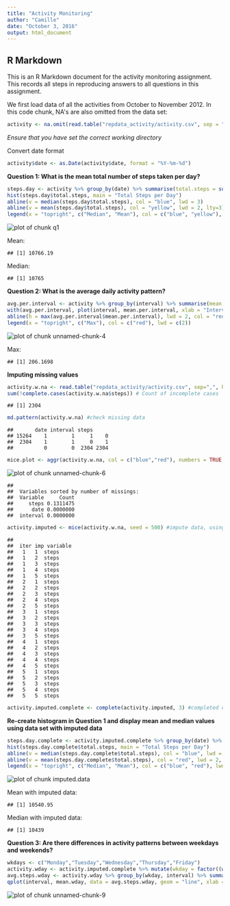 ```yaml
---
title: "Activity Monitoring"
author: "Camille"
date: "October 3, 2016"
output: html_document
---
```




## R Markdown

This is an R Markdown document for the activity monitoring assignment. This records all steps in reproducing answers to all questions in this assignment.

We first load data of all the activities from October to November 2012. In this code chunk, NA's are also omitted from the data set:

```r
activity <- na.omit(read.table("repdata_activity/activity.csv", sep = ",", header = TRUE))
```
*Ensure that you have set the correct working directory*

Convert date format

```r
activity$date <- as.Date(activity$date, format = "%Y-%m-%d")
```

**Question 1: What is the mean total number of steps taken per day?** 

```r
steps.day <- activity %>% group_by(date) %>% summarise(total.steps = sum(steps))
hist(steps.day$total.steps, main = "Total Steps per Day")
abline(v = median(steps.day$total.steps), col = "blue", lwd = 3)
abline(v = mean(steps.day$total.steps), col = "yellow", lwd = 2, lty=3)
legend(x = "topright", c("Median", "Mean"), col = c("blue", "yellow"), lwd = c(3,2), lty = c(1,3))
```

![plot of chunk q1](figure/TotalStepsPerDay.png)


Mean:

```
## [1] 10766.19
```
Median:

```
## [1] 10765
```

**Question 2: What is the average daily activity pattern?**

```r
avg.per.interval <- activity %>% group_by(interval) %>% summarise(mean.per.interval = mean(steps))
with(avg.per.interval, plot(interval, mean.per.interval, xlab = "Interval", ylab = "Average steps per interval", type = "l", main = "Average daily pattern"))
abline(h = max(avg.per.interval$mean.per.interval), lwd = 2, col = "red")
legend(x = "topright", c("Max"), col = c("red"), lwd = c(2))
```

![plot of chunk unnamed-chunk-4](figure/AverageDailyPattern.png)

Max: 

```
## [1] 206.1698
```


**Imputing missing values**

```r
activity.w.na <- read.table("repdata_activity/activity.csv", sep=",", header = TRUE)
sum(!complete.cases(activity.w.na$steps)) # Count of incomplete cases
```

```
## [1] 2304
```

```r
md.pattern(activity.w.na) #check missing data
```

```
##       date interval steps     
## 15264    1        1     1    0
##  2304    1        1     0    1
##          0        0  2304 2304
```

```r
mice.plot <- aggr(activity.w.na, col = c("blue","red"), numbers = TRUE, sortVars = TRUE, labels = names(activity.w.na), cex.axis = .7, gap = 7, ylab = c("Missing Data", "Pattern")) #visualize pct of missing data 
```

![plot of chunk unnamed-chunk-6](figure/IMputeMissingData.png)

```
## 
##  Variables sorted by number of missings: 
##  Variable     Count
##     steps 0.1311475
##      date 0.0000000
##  interval 0.0000000
```

```r
activity.imputed <- mice(activity.w.na, seed = 500) #impute data, using defaults
```

```
## 
##  iter imp variable
##   1   1  steps
##   1   2  steps
##   1   3  steps
##   1   4  steps
##   1   5  steps
##   2   1  steps
##   2   2  steps
##   2   3  steps
##   2   4  steps
##   2   5  steps
##   3   1  steps
##   3   2  steps
##   3   3  steps
##   3   4  steps
##   3   5  steps
##   4   1  steps
##   4   2  steps
##   4   3  steps
##   4   4  steps
##   4   5  steps
##   5   1  steps
##   5   2  steps
##   5   3  steps
##   5   4  steps
##   5   5  steps
```

```r
activity.imputed.complete <- complete(activity.imputed, 3) #completed data, choosing 3rd data set
```

**Re-create histogram in Question 1 and display mean and median values using data set with imputed data**

```r
steps.day.complete <- activity.imputed.complete %>% group_by(date) %>% summarise(total.steps = sum(steps))
hist(steps.day.complete$total.steps, main = "Total Steps per Day")
abline(v = median(steps.day.complete$total.steps), col = "blue", lwd = 3)
abline(v = mean(steps.day.complete$total.steps), col = "red", lwd = 2, lty=3)
legend(x = "topright", c("Median", "Mean"), col = c("blue", "red"), lwd = c(3,2), lty = c(1,3))
```

![plot of chunk imputed.data](figure/TotalStepsPerDayw.ImputedData.png)

Mean with imputed data:

```
## [1] 10540.95
```
Median with imputed data:

```
## [1] 10439
```

**Question 3: Are there differences in activity patterns between weekdays and weekends?**

```r
wkdays <- c("Monday","Tuesday","Wednesday","Thursday","Friday")
activity.wday <- activity.imputed.complete %>% mutate(wkday = factor((weekdays(as.Date(date)) %in% wkdays), levels = c(FALSE, TRUE), labels = c('weekend', 'weekday')))
avg.steps.wday <- activity.wday %>% group_by(wkday, interval) %>% summarise(mean.wday = mean(steps))
qplot(interval, mean.wday, data = avg.steps.wday, geom = "line", xlab = "Interval", ylab = "Number of Steps", facets = wkday ~ .)
```

![plot of chunk unnamed-chunk-9](figure/NumberofStepsWkday.png)
